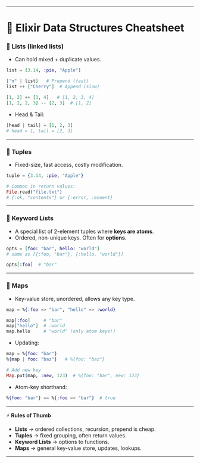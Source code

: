 

---

# 📝 Elixir Data Structures Cheatsheet

### 🔹 **Lists** (linked lists)

* Can hold mixed + duplicate values.

```elixir
list = [3.14, :pie, "Apple"]

["π" | list]   # Prepend (fast)
list ++ ["Cherry"]  # Append (slow)

[1, 2] ++ [3, 4]   # [1, 2, 3, 4]
[1, 2, 2, 3] -- [2, 3]  # [1, 2]
```

* Head & Tail:

```elixir
[head | tail] = [1, 2, 3]
# head = 1, tail = [2, 3]
```

---

### 🔹 **Tuples**

* Fixed-size, fast access, costly modification.

```elixir
tuple = {3.14, :pie, "Apple"}

# Common in return values:
File.read("file.txt")
# {:ok, "contents"} or {:error, :enoent}
```

---

### 🔹 **Keyword Lists**

* A special list of 2-element tuples where **keys are atoms**.
* Ordered, non-unique keys. Often for **options**.

```elixir
opts = [foo: "bar", hello: "world"]
# same as [{:foo, "bar"}, {:hello, "world"}]

opts[:foo]  # "bar"
```

---

### 🔹 **Maps**

* Key-value store, unordered, allows any key type.

```elixir
map = %{:foo => "bar", "hello" => :world}

map[:foo]     # "bar"
map["hello"]  # :world
map.hello     # "world" (only atom keys!)
```

* Updating:

```elixir
map = %{foo: "bar"}
%{map | foo: "baz"}   # %{foo: "baz"}

# Add new key
Map.put(map, :new, 123)  # %{foo: "bar", new: 123}
```

* Atom-key shorthand:

```elixir
%{foo: "bar"} == %{:foo => "bar"}  # true
```

---

⚡ **Rules of Thumb**

* **Lists** → ordered collections, recursion, prepend is cheap.
* **Tuples** → fixed grouping, often return values.
* **Keyword Lists** → options to functions.
* **Maps** → general key-value store, updates, lookups.

---
